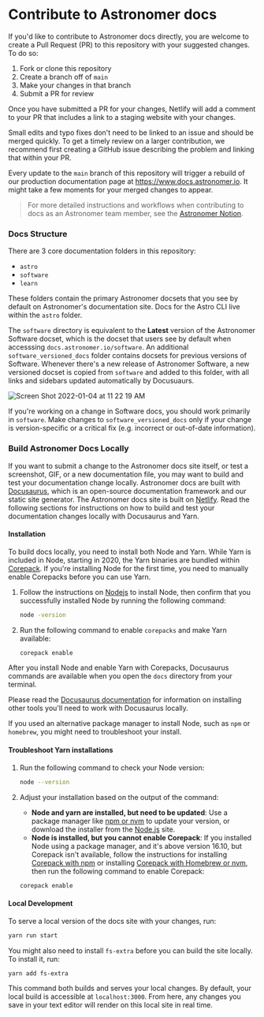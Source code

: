 # Contribute to Astronomer docs

If you'd like to contribute to Astronomer docs directly, you are welcome to create a Pull Request (PR) to this repository with your suggested changes. To do so:

1. Fork or clone this repository
2. Create a branch off of `main`
3. Make your changes in that branch
4. Submit a PR for review

Once you have submitted a PR for your changes, Netlify will add a comment to your PR that includes a link to a staging website with your changes.

Small edits and typo fixes don't need to be linked to an issue and should be merged quickly. To get a timely review on a larger contribution, we recommend first creating a GitHub issue describing the problem and linking that within your PR.

Every update to the `main` branch of this repository will trigger a rebuild of our production documentation page at https://www.docs.astronomer.io. It might take a few moments for your merged changes to appear.

> For more detailed instructions and workflows when contributing to docs as an Astronomer team member, see the [Astronomer Notion](https://www.notion.so/astronomerio/Contribute-a-Docs-Pull-Request-a3ca9018fdbc4206b120a6d530a8401b).

### Docs Structure

There are 3 core documentation folders in this repository:

- `astro`
- `software`
- `learn`

These folders contain the primary Astronomer docsets that you see by default on Astronomer's documentation site. Docs for the Astro CLI live within the `astro` folder.

The `software` directory is equivalent to the **Latest** version of the Astronomer Software docset, which is the docset that users see by default when accesssing `docs.astronomer.io/software`. An additional `software_versioned_docs` folder contains docsets for previous versions of Software. Whenever there's a new release of Astronomer Software, a new versioned docset is copied from `software` and added to this folder, with all links and sidebars updated automatically by Docusuaurs.

![Screen Shot 2022-01-04 at 11 22 19 AM](https://user-images.githubusercontent.com/74574233/148051957-b739ba42-2fc7-4344-b0a0-4f78881fd68c.png)

If you're working on a change in Software docs, you should work primarily in `software`. Make changes to `software_versioned_docs` only if your change is version-specific or a critical fix (e.g. incorrect or out-of-date information).

### Build Astronomer Docs Locally

If you want to submit a change to the Astronomer docs site itself, or test a screenshot, GIF, or a new documentation file, you may want to build and test your documentation change locally. Astronomer docs are built with [Docusaurus](https://docusaurus.io/), which is an open-source documentation framework and our static site generator. The Astronomer docs site is built on [Netlify](https://www.netlify.com/). Read the following sections for instructions on how to build and test your documentation changes locally with Docusaurus and Yarn.

#### Installation

To build docs locally, you need to install both Node and Yarn. While Yarn is included in Node, starting in 2020, the Yarn binaries are bundled within [Corepack](https://nodejs.org/api/corepack.html). If you're installing Node for the first time, you need to manually enable Corepacks before you can use Yarn.

1.  Follow the instructions on [Nodejs](https://nodejs.org/en/download/) to install Node, then confirm that you successfully installed Node by running the following command:

    ```sh
    node -version
    ```

2. Run the following command to enable `corepacks` and make Yarn available:

    ```sh
    corepack enable
    ```
After you install Node and enable Yarn with Corepacks, Docusaurus commands are available when you open the `docs` directory from your terminal. 

Please read the [Docusaurus documentation](https://docusaurus.io/docs/installation#requirements) for information on installing other tools you'll need to work with Docusaurus locally.

If you used an alternative package manager to install Node, such as `npm` or `homebrew`, you might need to troubleshoot your install.

#### Troubleshoot Yarn installations

1. Run the following command to check your Node version:

    ```sh
    node --version
    ```
    
2. Adjust your installation based on the output of the command: 

    - **Node and yarn are installed, but need to be updated**: Use a package manager like [npm or nvm](https://www.freecodecamp.org/news/how-to-update-node-and-npm-to-the-latest-version/) to update your version, or download the installer from the [Node.js](https://nodejs.org/en/) site.
    - **Node is installed, but you cannot enable Corepack**: If you installed Node using a package manager, and it's above version 16.10, but Corepack isn't available, follow the instructions for installing [Corepack with npm](https://github.com/nodejs/corepack#manual-installs) or installing [Corepack with Homebrew or nvm](https://stackoverflow.com/questions/70082424/command-not-found-corepack-when-installing-yarn-on-node-v17-0-1), then run the following command to enable Corepack:

    ```sh
    corepack enable
    ```
    
#### Local Development

To serve a local version of the docs site with your changes, run:

```sh
yarn run start
```

You might also need to install `fs-extra` before you can build the site locally. To install it, run:

```sh
yarn add fs-extra
```

This command both builds and serves your local changes. By default, your local build is accessible at `localhost:3000`. From here, any changes you save in your text editor will render on this local site in real time.
